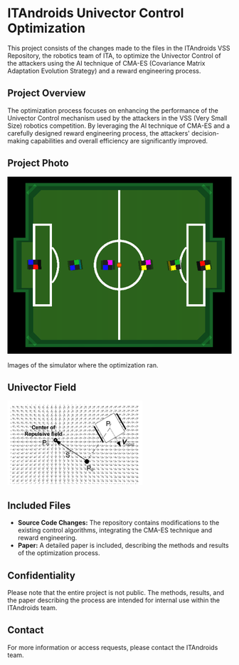 # ITAndroids Univector Control Optimization

This project consists of the changes made to the files in the ITAndroids VSS Repository, the robotics team of ITA, to optimize the Univector Control of the attackers using the AI technique of CMA-ES (Covariance Matrix Adaptation Evolution Strategy) and a reward engineering process.

## Project Overview

The optimization process focuses on enhancing the performance of the Univector Control mechanism used by the attackers in the VSS (Very Small Size) robotics competition. By leveraging the AI technique of CMA-ES and a carefully designed reward engineering process, the attackers' decision-making capabilities and overall efficiency are significantly improved.

## Project Photo

![Project Photo](SimulatorWithoutButtons.png)

Images of the simulator where the optimization ran.

## Univector Field 

![Univector Field](avoidobstacles.png)

## Included Files

- **Source Code Changes:** The repository contains modifications to the existing control algorithms, integrating the CMA-ES technique and reward engineering.
- **Paper:** A detailed paper is included, describing the methods and results of the optimization process.

## Confidentiality

Please note that the entire project is not public. The methods, results, and the paper describing the process are intended for internal use within the ITAndroids team.

## Contact

For more information or access requests, please contact the ITAndroids team.
